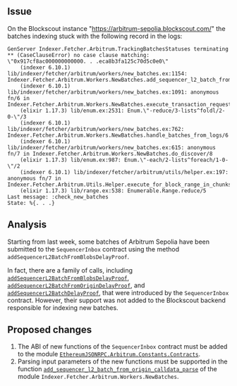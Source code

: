 ## Issue

On the Blockscout instance "https://arbitrum-sepolia.blockscout.com/" the batches indexing stuck with the following record in the logs:

```plaintext
GenServer Indexer.Fetcher.Arbitrum.TrackingBatchesStatuses terminating
** (CaseClauseError) no case clause matching: \"0x917cf8ac000000000000. . .eca8b3fa125c70d5c0e0\"
    (indexer 6.10.1) lib/indexer/fetcher/arbitrum/workers/new_batches.ex:1154: Indexer.Fetcher.Arbitrum.Workers.NewBatches.add_sequencer_l2_batch_from_origin_calldata_parse/1
    (indexer 6.10.1) lib/indexer/fetcher/arbitrum/workers/new_batches.ex:1091: anonymous fn/6 in Indexer.Fetcher.Arbitrum.Workers.NewBatches.execute_transaction_requests_parse_transactions_calldata/6
    (elixir 1.17.3) lib/enum.ex:2531: Enum.\"-reduce/3-lists^foldl/2-0-\"/3
    (indexer 6.10.1) lib/indexer/fetcher/arbitrum/workers/new_batches.ex:762: Indexer.Fetcher.Arbitrum.Workers.NewBatches.handle_batches_from_logs/6
    (indexer 6.10.1) lib/indexer/fetcher/arbitrum/workers/new_batches.ex:615: anonymous fn/7 in Indexer.Fetcher.Arbitrum.Workers.NewBatches.do_discover/8
    (elixir 1.17.3) lib/enum.ex:987: Enum.\"-each/2-lists^foreach/1-0-\"/2
    (indexer 6.10.1) lib/indexer/fetcher/arbitrum/utils/helper.ex:197: anonymous fn/7 in Indexer.Fetcher.Arbitrum.Utils.Helper.execute_for_block_range_in_chunks/5
    (elixir 1.17.3) lib/range.ex:538: Enumerable.Range.reduce/5
Last message: :check_new_batches
State: %{. . .}
```

## Analysis

Starting from last week, some batches of Arbitrum Sepolia have been submitted to the `SequencerInbox` contract using the method `addSequencerL2BatchFromBlobsDelayProof`.

In fact, there are a family of calls, including [`addSequencerL2BatchFromBlobsDelayProof`](https://github.com/OffchainLabs/nitro-contracts/blob/94999b3e2d3b4b7f8e771cc458b9eb229620dd8f/src/bridge/ISequencerInbox.sol#L239-L248), [`addSequencerL2BatchFromOriginDelayProof`](https://github.com/OffchainLabs/nitro-contracts/blob/94999b3e2d3b4b7f8e771cc458b9eb229620dd8f/src/bridge/ISequencerInbox.sol#L250-L261), and [`addSequencerL2BatchDelayProof`](https://github.com/OffchainLabs/nitro-contracts/blob/94999b3e2d3b4b7f8e771cc458b9eb229620dd8f/src/bridge/ISequencerInbox.sol#L263-L273), that were introduced by the `SequencerInbox` contract. However, their support was not added to the Blockscout backend responsible for indexing new batches.

## Proposed changes

1. The ABI of new functions of the `SequencerInbox` contract must be added to the module [`EthereumJSONRPC.Arbitrum.Constants.Contracts`](https://github.com/blockscout/blockscout/blob/b6d8f01a1d3edaf55f8f662a4acb110d33ac23b0/apps/ethereum_jsonrpc/lib/ethereum_jsonrpc/arbitrum/constants/contracts.ex). 
2. Parsing input parameters of the new functions must be supported in the function [`add_sequencer_l2_batch_from_origin_calldata_parse`](https://github.com/blockscout/blockscout/blob/4be733ce8c1620a7519c4b2f18ca74aea9ddd1d8/apps/indexer/lib/indexer/fetcher/arbitrum/workers/new_batches.ex#L1149-L1185) of the module `Indexer.Fetcher.Arbitrum.Workers.NewBatches`.
